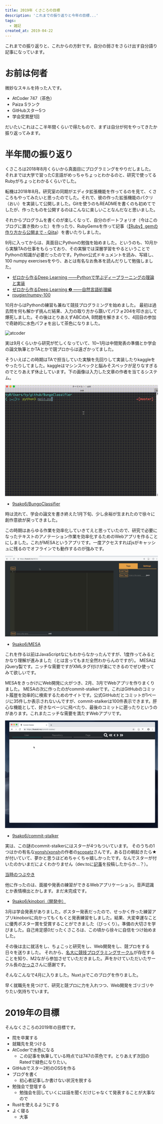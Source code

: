```yaml
---
title: 2019年 くさころの目標
description: 'これまでの振り返りと今年の目標...'
tags:
  - 雑記
created_at: 2019-04-22
---
```


これまでの振り返りと、これからの方針です。自分の弱さをさらけ出す自分語り記事になっています。

# お前は何者
微妙なスキルを持った人です。

- AtCoder 747（茶色）
- Paiza Sランク
- GitHubスター5つ
- 学会受賞歴1回

だいたいこれはここ半年間くらいで得たもので、まずは自分が何をやってきたか振り返ってみます。

# 半年間の振り返り
くさころは2018年8月くらいから真面目にプログラミングをやりだしました。
それまでは大学で習ったC言語がめっちゃちょっとわかるのと、研究で使ってるRubyがちょっとわかるくらいでした。

転機は2018年8月。研究室の同期がエディタ拡張機能を作ってるのを見て、くさころもやってみたいと思ったのでした。それで、彼の作った拡張機能のパクリ（おい）を実装して公開しました。Gitを使うのもREADMEを書くのも初めてでしたが、作ったものを公開するのはこんなに楽しいことなんだなと思いました。

それからプログラムを書くのが楽しくなって、自分のポートフォリオ（今はこのブログに置き換わった）を作ったり、RubyGemsを作って記事（[【Ruby】gemの作り方から公開まで - Qiita](https://qiita.com/9sako6/items/72994b8b1c00af4e61fe)）を書いたりしました。

9月に入ってからは、真面目にPythonの勉強を始めました。というのも、10月から実験TAの仕事をもらっており、その実験では深層学習をやるということでPythonの知識が必要だったのです。Python公式ドキュメントを読み、写経し、
100 numpy exercisesをやり、あとは有名なお魚本を読んだりして勉強しました。

- [ゼロから作るDeep Learning ――Pythonで学ぶディープラーニングの理論と実装](https://www.oreilly.co.jp/books/9784873117584/)
- [ゼロから作るDeep Learning ❷ ――自然言語処理編](https://www.oreilly.co.jp/books/9784873118369/)
- [rougier/numpy-100](https://github.com/rougier/numpy-100)

10月からはPythonの練習も兼ねて競技プログラミングを始めました。
最初は過去問を何も解かず挑んだ結果、入力の取り方から躓いてパフォ204を叩き出して爆死しました。その後はとりあえずABCのA, B問題を解きまくり、4回目の参加で奇跡的に水色パフォを出して茶色になりました。

![atcoder](/posts_images/2019-04-23-goal/atcoder.png)

実は9月くらいから研究が忙しくなっていて、10~1月は中間発表の準備とか学会の論文執筆とかTAとかで競プロからは遠ざかってました。

そういえばこの時期はTAで担当していた実験を先回りして実装したりkaggleをやったりしてました。kaggleはマシンスペックと脳みそスペックが足りなすぎるのでとりあえず休止しています。下の画像は入力した文章の作者を当てるシステム。

![bungo](https://raw.githubusercontent.com/9sako6/BungoClassifier/master/samples/demo1.gif)

- [9sako6/BungoClassifier](https://github.com/9sako6/BungoClassifier)

時は流れて、学会の論文を書き終えた1月下旬、少し余裕が生まれたので徐々に創作意欲が戻ってきました。

この時期はあらゆる作業を効率化していきてえと思っていたので、研究で必要になったテキストのアノテーション作業を効率化するためのWebアプリを作ることにしました。これがMESAというアプリです。一度アクセスすればjsがキャッシュに残るのでオフラインでも動作するのが強みです。

![mesa](https://raw.githubusercontent.com/9sako6/MESA/master/images/demo.gif)

- [9sako6/MESA](https://9sako6.github.io/MESA)

これを作る以前はJavaScriptなにもわからなかったんですが、1度作ってみるとかなり理解が進みました（とは言ってもまだ全然わからんのですが）。
MESAはjQuery製です。ニッチな需要ですがXMLタグ付けが楽にできるのでぜひ使ってみて欲しいです。

MESAをきっかけにWeb開発に火がつき、2月、3月でWebアプリを作りまくりました。
MESAの次に作ったのがcommit-stalkerです。これはGitHubのコミット履歴を効率的に検索するためのサイトです。公式GitHubだとコミットが1ページに35件しか表示されないんですが、commit-stalkerは100件表示できます。肝心な機能として、好きなページに飛べたり、最後のコミットに遡ったりというのがあります。これまたニッチな需要を満たすWebアプリです。

![commit-stalker](https://raw.githubusercontent.com/9sako6/commit-stalker/master/figs/demo.gif)

- [9sako6/commit-stalker](https://9sako6.github.io/commit-stalker)


実は、この謎のcommit-stalkerにはスターが4つもついています。
そのうちの1つはかの有名な[xonsh/xonsh](https://github.com/xonsh/xonsh)の作者の[scopatz](https://github.com/scopatz)さんです。ある日の朝起きたら★が付いていて、夢かと思うほどめちゃくちゃ嬉しかったです。なんでスターが付いたのかいまだによくわかりません（dev.toに[記事](https://dev.to/9sako6/i-built-the-web-app-to-search-commits-on-github-3l82)を投稿したからか...？）。

[当時のつぶやき](https://twitter.com/9sako6/status/1100917138049527808)

他に作ったのは、面接や発表の練習ができるWebアプリケーション。音声認識とか表情検出とかします。まだ未完成です。

- [9sako6/kinobori（開発中）](https://9sako6.github.io/kinobori)

3月は学会発表がありました。ポスター発表だったので、せっかく作った練習アプリkinoboriに向かってもくもくと発表練習をしました。結果、大変幸運なことに優秀ポスター賞を受賞することができました（びっくり）。準備の大切さを学びました。自己肯定感0だったくさころは、この頃から徐々に自信をつけ始めました。

その後は主に就活をし、ちょこっと研究をし、Web開発をし、競プロをする日々を送りました。
それから、[名大に競技プログラミングサークル](https://yang33-kassa.jp/post/meidai-procon-circle/)が存在することを知り、M2ながら参加させていただきました。声をかけていただいたサークル長の[かっさ](https://twitter.com/__KasSA)さんに感謝です。

そんなこんなで4月に入りました。Nuxt.jsでこのブログを作りました。

早く就職先を見つけて、研究と競プロに力を入れつつ、Web開発をゴリゴリやりたい気持ちでいます。

# 2019年の目標
そんなくさころの2019年の目標です。

- 院を卒業する
- 就職先を見つける
- AtCoderで水色になる
  - この記事を執筆している時点では747の茶色です。とりあえず次回のRatedで緑色になりたい。
- GitHubでスター2桁のOSSを作る
- ブログを書く
  - 初心者記事しか書けない状況を脱する
- 勉強会で登壇する
  - 勉強会を回していくには話を聞くだけじゃなくて発表することが大事なので
- Rustを使えるようにする
- よく寝る
  - 大事
